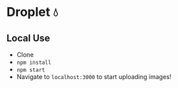 # Droplet 💧

## Local Use
- Clone
- `npm install`
- `npm start`
- Navigate to `localhost:3000` to start uploading images!
